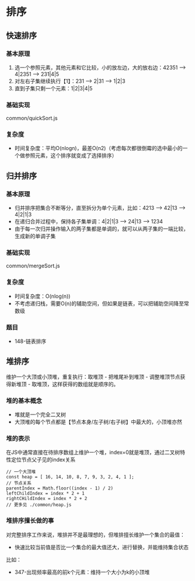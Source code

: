 # 排序
## 快速排序
### 基本原理
1. 选一个参照元素，其他元素和它比较，小的放左边，大的放右边：42351 --> 4|2351 --> 231|4|5
2. 对左右子集继续执行【1】：231 --> 2|31 --> 1|2|3
3. 直到子集只剩一个元素：1|2|3|4|5
### 基础实现
common/quickSort.js
### 复杂度
* 时间复杂度：平均O(nlogn)，最差O(n2)（考虑每次都很倒霉的选中最小的一个做参照元素，这个排序就变成了选择排序）

## 归并排序
### 基本原理
* 归并排序把集合不断等分，直至拆分为单个元素，比如：4213 --> 42|13 --> 4|2|1|3
* 在递归合并过程中，保持各子集单调：4|2|1|3 --> 24|13 --> 1234
* 由于每一次归并操作输入的两子集都是单调的，就可以从两子集的一端比较，生成新的单调子集
### 基础实现
common/mergeSort.js
### 复杂度
* 时间复杂度：O(nlog(n))
* 不考虑递归栈，需要O(n)的辅助空间，但如果是链表，可以把辅助空间降至常数级
### 题目
* 148-链表排序

## 堆排序
维护一个大顶或小顶堆，重复执行：取堆顶 - 把堆尾补到堆顶 - 调整堆顶节点获得新堆顶 - 取堆顶，这样获得的数组就是顺序的。
### 堆的基本概念
* 堆就是一个完全二叉树
* 大顶堆的每个节点都是【节点本身/左子树/右子树】中最大的，小顶堆亦然
### 堆的表示
在JS中通常直接在待排序数组上维护一个堆，index=0就是堆顶，通过二叉树特性定位节点父子见的index关系
```
// 一个大顶堆
const heap = [ 16, 14, 10, 8, 7, 9, 3, 2, 4, 1 ];
// 节点关系
parentIndex = Math.floor((index - 1) / 2)
leftChildIndex = index * 2 + 1
rightCHildIndex = index * 2 + 2
// 更多见 ./common/heap.js
```
### 堆排序擅长做的事
对完整排序工作来说，堆排并不是最理想的，但堆排擅长维护一个集合的最值：
* 快速比较当前值是否比一个集合的最大值还大，进行替换，并能维持集合状态

比如：
* 347-出现频率最高的前k个元素：维持一个大小为k的小顶堆